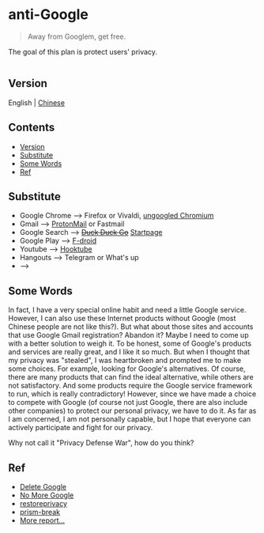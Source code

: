 # anti-Google

> Away from Googlem, get free.

The goal of this plan is protect users' privacy.


![]()

## Version

English | [Chinese](https://github.com/i0Ek3/deG/blob/master/README_cn.md?1538876440461)


## Contents

* [Version](#version)
* [Substitute](#substitute)
* [Some Words](#some-words)
* [Ref](#ref)


## Substitute

- Google Chrome --> Firefox or Vivaldi, [ungoogled Chromium](https://github.com/Eloston/ungoogled-chromium)
- Gmail --> [ProtonMail](https://protonmail.com/) or Fastmail
- Google Search --> ~~[Duck Duck Go](https://duckduckgo.com/)~~ [Startpage](https://www.startpage.com)
- Google Play --> [F-droid](https://f-droid.org/en/)
- Youtube --> [Hooktube](https://hooktube.com/)
- Hangouts --> Telegram or What's up
- --> []()


## Some Words


In fact, I have a very special online habit and need a little Google service. However, I can also use these Internet products without Google (most Chinese people are not like this?). But what about those sites and accounts that use Google Gmail registration? Abandon it? Maybe I need to come up with a better solution to weigh it. To be honest, some of Google's products and services are really great, and I like it so much. But when I thought that my privacy was "stealed", I was heartbroken and prompted me to make some choices. For example, looking for Google's alternatives. Of course, there are many products that can find the ideal alternative, while others are not satisfactory. And some products require the Google service framework to run, which is really contradictory! However, since we have made a choice to compete with Google (of course not just Google, there are also include other companies) to protect our personal privacy, we have to do it. As far as I am concerned, I am not personally capable, but I hope that everyone can actively participate and fight for our privacy. 

Why not call it "Privacy Defense War", how do you think? 



## Ref

- [Delete Google](https://restoreprivacy.com/delete-google/)
- [No More Google](https://nomoregoogle.com/?ref=appinn)
- [restoreprivacy](https://restoreprivacy.com/)
- [prism-break](https://prism-break.org/en/)
- [More report...](https://github.com/i0Ek3/deG/blob/master/report.md)

